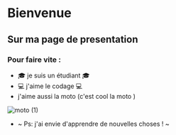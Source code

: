 # Bienvenue
## Sur ma page de presentation

### Pour faire vite :

  - :mortar_board: je suis un étudiant :mortar_board:
  - :computer: j'aime le codage :computer:
  - j'aime aussi la moto (c'est cool la moto )
    
  ![moto (1)](https://github.com/panoramix123/panoramix123/assets/105907601/85b3b23b-3806-43dc-9a54-68697cd165ef)


  - ~ Ps: j'ai envie d'apprendre de nouvelles choses ! ~
